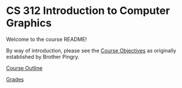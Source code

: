 CS 312 Introduction to Computer Graphics
========================================

Welcome to the course README!

By way of introduction, please see the [Course Objectives](info/Objectives.md) as originally established by Brother Pingry.

[Course Outline](info/Outline.md)

[Grades](info/Grades.md)
